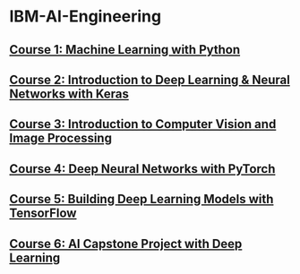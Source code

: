 # IBM-AI-Engineering
## [Course 1: Machine Learning with Python](https://github.com/chongna95/IBM-Data-Science/tree/main/Course%209:%20Machine%20Learning%20with%20Python)
## [Course 2: Introduction to Deep Learning & Neural Networks with Keras](https://github.com/chongna95/IBM-AI-Engineering/tree/main/Course%202:%20Introduction%20to%20Deep%20Learning%20&%20Neural%20Networks%20with%20Keras)
## [Course 3: Introduction to Computer Vision and Image Processing](https://github.com/chongna95/IBM-AI-Engineering/tree/main/Course%203:%20Introduction%20to%20Computer%20Vision%20and%20Image%20Processing)
## [Course 4: Deep Neural Networks with PyTorch](https://github.com/chongna95/IBM-AI-Engineering/tree/main/Course%204:%20Deep%20Neural%20Networks%20with%20PyTorch)
## [Course 5: Building Deep Learning Models with TensorFlow](https://github.com/chongna95/IBM-AI-Engineering/tree/main/Course%205:%20Building%20Deep%20Learning%20Models%20with%20TensorFlow)
## [Course 6: AI Capstone Project with Deep Learning](https://github.com/chongna95/IBM-AI-Engineering/tree/main/Course%206:%20AI%20Capstone%20Project%20with%20Deep%20Learning)
